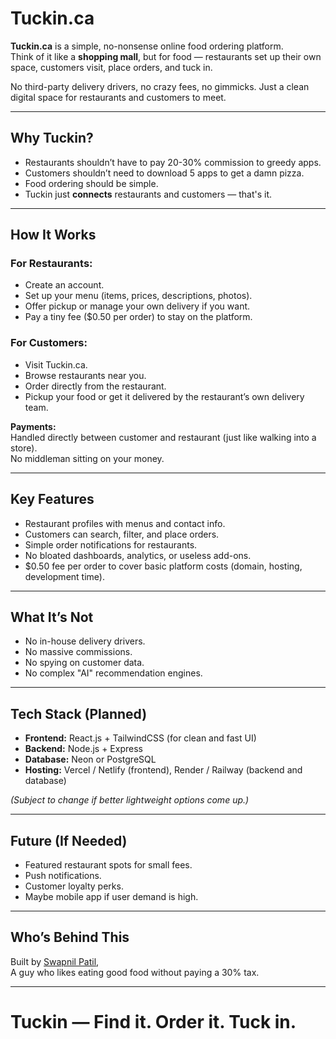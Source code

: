 # Tuckin.ca

**Tuckin.ca** is a simple, no-nonsense online food ordering platform.  
Think of it like a **shopping mall**, but for food — restaurants set up their own space, customers visit, place orders, and tuck in.

No third-party delivery drivers, no crazy fees, no gimmicks. Just a clean digital space for restaurants and customers to meet.

---

## Why Tuckin?

- Restaurants shouldn’t have to pay 20-30% commission to greedy apps.
- Customers shouldn’t need to download 5 apps to get a damn pizza.
- Food ordering should be simple.
- Tuckin just **connects** restaurants and customers — that's it.

---

## How It Works

### For Restaurants:
- Create an account.
- Set up your menu (items, prices, descriptions, photos).
- Offer pickup or manage your own delivery if you want.
- Pay a tiny fee ($0.50 per order) to stay on the platform.

### For Customers:
- Visit Tuckin.ca.
- Browse restaurants near you.
- Order directly from the restaurant.
- Pickup your food or get it delivered by the restaurant’s own delivery team.

**Payments:**  
Handled directly between customer and restaurant (just like walking into a store).  
No middleman sitting on your money.

---

## Key Features

- Restaurant profiles with menus and contact info.
- Customers can search, filter, and place orders.
- Simple order notifications for restaurants.
- No bloated dashboards, analytics, or useless add-ons.
- $0.50 fee per order to cover basic platform costs (domain, hosting, development time).

---

## What It’s Not

- No in-house delivery drivers.
- No massive commissions.
- No spying on customer data.
- No complex "AI" recommendation engines.

---

## Tech Stack (Planned)

- **Frontend:** React.js + TailwindCSS (for clean and fast UI)
- **Backend:** Node.js + Express
- **Database:** Neon or PostgreSQL
- **Hosting:** Vercel / Netlify (frontend), Render / Railway (backend and database)

*(Subject to change if better lightweight options come up.)*

---

## Future (If Needed)

- Featured restaurant spots for small fees.
- Push notifications.
- Customer loyalty perks.
- Maybe mobile app if user demand is high.

---

## Who’s Behind This

Built by [Swapnil Patil](https://swapnil-web-portfolio.vercel.app),  
A guy who likes eating good food without paying a 30% tax.

---

# Tuckin — Find it. Order it. Tuck in.
